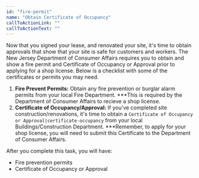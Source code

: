 ```yaml
---
id: "fire-permit"
name: "Obtain Certificate of Occupancy"
callToActionLink: ""
callToActionText: ""
---
```


Now that you signed your lease, and renovated your site, it's time to obtain approvals that show that your site is safe for customers and workers. The New Jersey Department of Consumer Affairs requires you to obtain and show a fire permit and Certificate of Occupancy or Approval prior to applying for a shop license. Below is a checklist with some of the certificates or permits you may need.
      
1. **Fire Prevent Permits:** Obtain any fire prevention or burglar alarm permits from your local Fire Department. ***This is required by the Department of Consumer Affairs to recieve a shop license.
2. **Certificate of Occupancy/Approval:** If you've completed site construction/renovations, it's time to obtain a `Certificate of Occupancy or Approval|certificate-occupancy` from your local Buildings/Construction Department. ***Remember, to apply for your shop license, you will need to submit this Certificate to the Department of Consumer Affairs.

After you complete this task, you will have:
- Fire prevention permits 
- Certificate of Occupancy or Approval      
